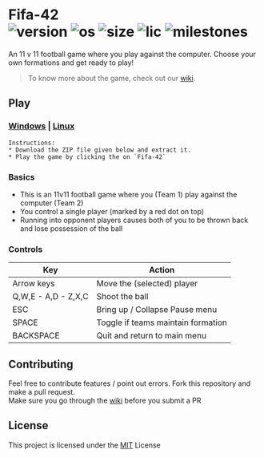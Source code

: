# Fifa-42  <br/>![version](https://img.shields.io/badge/version-1.1.0-green.svg) ![os](https://img.shields.io/badge/Platform-windows%20%7C%20linux-lightgrey) 	![size](https://img.shields.io/badge/Size-75mb-yellow) ![lic](https://img.shields.io/badge/License-MIT-blue) ![milestones](https://img.shields.io/github/milestones/all/MananSoni42/Fifa-42)
An 11 v 11 football game where you play against the computer. Choose your own formations and get ready to play!  
> To know more about the game, check out our [wiki](https://github.com/MananSoni42/Fifa-42/wiki).

## Play
### [Windows](https://github.com/MananSoni42/Fifa-42/releases/download/v1.1.0/Fifa-42-win.zip) |  [Linux](https://github.com/MananSoni42/Fifa-42/releases/download/v1.1.0/Fifa-42-linux.zip)
```
Instructions:
* Download the ZIP file given below and extract it.
* Play the game by clicking the on `Fifa-42`
```
### Basics
* This is an 11v11 football game where you (Team 1) play against the computer (Team 2)
* You control a single player (marked by a red dot on top)
* Running into opponent players causes both of you to be thrown back and lose possession of the ball

### Controls
  Key                  | Action                    
  -------------------- | --------------------------
  Arrow keys           | Move the (selected) player
  Q,W,E - A,D - Z,X,C  | Shoot the ball
  ESC                  | Bring up / Collapse Pause menu
  SPACE                | Toggle if teams maintain formation
  BACKSPACE            | Quit and return to main menu

## Contributing
Feel free to contribute features / point out errors. Fork this repository and make a pull request.  
Make sure you go through the [wiki](https://github.com/MananSoni42/Fifa-42/wiki) before you submit a PR

## License
This project is licensed under the [MIT](https://opensource.org/licenses/MIT) License
